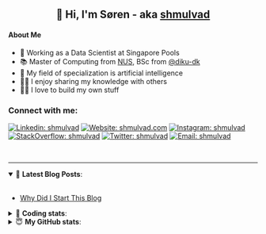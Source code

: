 <h2 align="center">
	👋 Hi, I'm Søren - aka <a href="https://shmulvad.com">shmulvad</a>
</h2>

#### About Me
- 🤖 Working as a Data Scientist at Singapore Pools
- 📚 Master of Computing from [NUS], BSc from [@diku-dk]
- 🧠 My field of specialization is artificial intelligence
- 👨‍🏫 I enjoy sharing my knowledge with others
- 👨‍💻 I love to build my own stuff

### Connect with me:

[![Linkedin: shmulvad](https://img.shields.io/badge/shmulvad-blue?style=flat&logo=Linkedin&logoColor=white)][linkedin]
[![Website: shmulvad.com](https://img.shields.io/badge/shmulvad.com-47CCCC?&style=flat&logo=Google-Chrome&logoColor=white)][website]
[![Instagram: shmulvad](https://img.shields.io/badge/-@shmulvad-purple?style=flat&logo=Instagram&logoColor=white)][instagram]
[![StackOverflow: shmulvad](https://img.shields.io/badge/shmulvad-FE7A16?style=flat&logo=stack-overflow&logoColor=white)][stackOverflow]
[![Twitter: shmulvad](https://img.shields.io/badge/@shmulvad-1ca0f1?style=flat&logo=twitter&logoColor=white)][twitter]
[![Email: shmulvad](https://img.shields.io/badge/shmulvad-D14836?style=flat&logo=gmail&logoColor=white)][mail]

<br />

---

<details open>
 <summary>📕 <b>Latest Blog Posts</b>: </summary>

<br>

<!-- BLOG-POST-LIST:START -->
- [Why Did I Start This Blog](https://shmulvad.com/blog/why-did-start-this-blog)
<!-- BLOG-POST-LIST:END -->

</details>

<!-- --- -->

<details>
 <summary>🤖 <b>Coding stats</b>: </summary>

<br>

NOTE: Doesn't track coding at work or work done in environments such as Jupyter Notebooks.

<!--START_SECTION:waka-->
![Code Time](http://img.shields.io/badge/Code%20Time-2%2C227%20hrs%2055%20mins-blue)

**I'm a Night 🦉** 

```text
🌞 Morning                433 commits         ██░░░░░░░░░░░░░░░░░░░░░░░   09.21 % 
🌆 Daytime                1235 commits        ███████░░░░░░░░░░░░░░░░░░   26.28 % 
🌃 Evening                1922 commits        ██████████░░░░░░░░░░░░░░░   40.89 % 
🌙 Night                  1110 commits        ██████░░░░░░░░░░░░░░░░░░░   23.62 % 
```


📊 **This Week I Spent My Time On** 

```text
💬 Programming Languages: 
Python                   10 hrs 9 mins       ████████████████████░░░░░   81.65 % 
Other                    1 hr 13 mins        ██░░░░░░░░░░░░░░░░░░░░░░░   09.86 % 
HTML                     26 mins             █░░░░░░░░░░░░░░░░░░░░░░░░   03.49 % 
SQL                      14 mins             ░░░░░░░░░░░░░░░░░░░░░░░░░   01.97 % 
Markdown                 10 mins             ░░░░░░░░░░░░░░░░░░░░░░░░░   01.42 % 

🔥 Editors: 
VS Code                  11 hrs 14 mins      ███████████████████████░░   90.34 % 
Zsh                      1 hr 12 mins        ██░░░░░░░░░░░░░░░░░░░░░░░   09.66 % 

🐱‍💻 Projects: 
company-scrapers         3 hrs 32 mins       ███████░░░░░░░░░░░░░░░░░░   28.48 % 
semrush                  2 hrs 33 mins       █████░░░░░░░░░░░░░░░░░░░░   20.60 % 
hit-locator              2 hrs 10 mins       ████░░░░░░░░░░░░░░░░░░░░░   17.44 % 
site-analytics-getter    1 hr 39 mins        ███░░░░░░░░░░░░░░░░░░░░░░   13.39 % 
overvaagning-admin       1 hr 21 mins        ███░░░░░░░░░░░░░░░░░░░░░░   10.87 % 
```


 Last Updated on 19/11/2023 18:40:37 UTC
<!--END_SECTION:waka-->

</details>

<!-- --- -->

<details>
 <summary>😇 <b>My GitHub stats</b>: </summary>

<br>

<img align="left" alt="shmulvad's Github Stats" src="https://github-readme-stats.vercel.app/api?username=shmulvad&show_icons=true&hide_border=true" />

</details>



[website]: https://shmulvad.com
[twitter]: https://twitter.com/shmulvad
[linkedin]: https://linkedin.com/in/shmulvad
[instagram]: https://instagram.com/shmulvad
[stackOverflow]: https://stackoverflow.com/users/9248793/shmulvad
[mail]: mailto:shmulvad@gmail.com
[@diku-dk]: https://github.com/diku-dk
[github]: https://github.com/shmulvad
[NUS]: https://www.nus.edu.sg